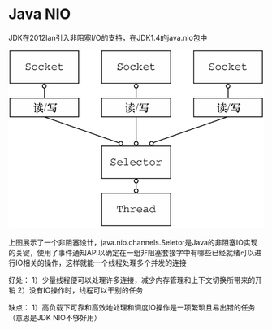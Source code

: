 # Java NIO

JDK在2012Ian引入非阻塞I/O的支持，在JDK1.4的java.nio包中

![使用selector的非阻塞IO](./src/main/resources/使用selector的非阻塞IO.jpg)

上图展示了一个非阻塞设计，java.nio.channels.Seletor是Java的非阻塞IO实现的关键，使用了事件通知API以确定在一组非阻塞套接字中有哪些已经就绪可以进行IO相关的操作，这样就能一个线程处理多个并发的连接

好处：
1）少量线程便可以处理许多连接，减少内存管理和上下文切换所带来的开销
2）没有IO操作时，线程可以干别的任务

缺点：
1）高负载下可靠和高效地处理和调度IO操作是一项繁琐且易出错的任务（意思是JDK NIO不够好用）